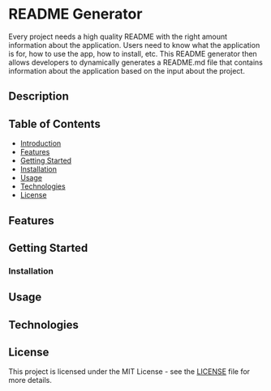# README Generator
Every project needs a high quality README with the right amount information about the application. Users need to know what the application is for, how to use the app, how to install, etc. This README generator then allows developers to dynamically generates a README.md file that contains information about the application based on the input about the project. 

## Description 

## Table of Contents
- [Introduction](#Description)
- [Features](#features)
- [Getting Started](#getting-started)
- [Installation](#installation)
- [Usage](#usage)
- [Technologies](#technologies)
- [License](#license)

## Features

## Getting Started

### Installation

## Usage

## Technologies

## License
This project is licensed under the MIT License - see the [LICENSE](./LICENSE) file for more details. 